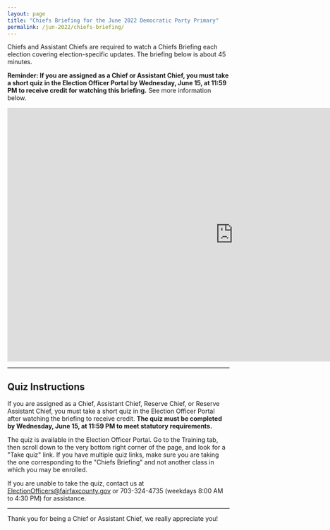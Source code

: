 ```yaml
---
layout: page
title: "Chiefs Briefing for the June 2022 Democratic Party Primary"
permalink: /jun-2022/chiefs-briefing/
---
```


Chiefs and Assistant Chiefs are required to watch a Chiefs Briefing each election covering election-specific updates. The briefing below is about 45 minutes.

**Reminder: If you are assigned as a Chief or Assistant Chief, you must take a short quiz in the Election Officer Portal by Wednesday, June 15, at 11:59 PM to receive credit for watching this briefing.** See more information below.

<iframe width="1024" height="576" src="https://www.youtube.com/embed/Y1YCzij-FaA" title="YouTube video player" frameborder="0" allow="accelerometer; autoplay; clipboard-write; encrypted-media; gyroscope; picture-in-picture" allowfullscreen></iframe>

---

## Quiz Instructions

If you are assigned as a Chief, Assistant Chief, Reserve Chief, or Reserve Assistant Chief, you must take a short quiz in the Election Officer Portal after watching the briefing to receive credit. **The quiz must be completed by Wednesday, June 15, at 11:59 PM to meet statutory requirements.**

The quiz is available in the Election Officer Portal. Go to the Training tab, then scroll down to the very bottom right corner of the page, and look for a "Take quiz" link. If you have multiple quiz links, make sure you are taking the one corresponding to the "Chiefs Briefing" and not another class in which you may be enrolled.

If you are unable to take the quiz, contact us at ElectionOfficers@fairfaxcounty.gov or 703-324-4735 (weekdays 8:00 AM to 4:30 PM) for assistance.

---

Thank you for being a Chief or Assistant Chief, we really appreciate you!